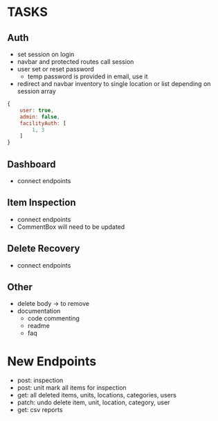 # TASKS

## Auth
- set session on login
- navbar and protected routes call session
- user set or reset password
    - temp password is provided in email, use it
- redirect and navbar inventory to single location or list depending on session array

```js
{
    user: true,
    admin: false,
    facilityAuth: [
        1, 3
    ]
}
```

## Dashboard
- connect endpoints

## Item Inspection
- connect endpoints
- CommentBox will need to be updated

## Delete Recovery
- connect endpoints

## Other
- delete body -> to remove
- documentation
    - code commenting
    - readme
    - faq

# New Endpoints
- post: inspection
- post: unit mark all items for inspection
- get: all deleted items, units, locations, categories, users
- patch: undo delete item, unit, location, category, user
- get: csv reports